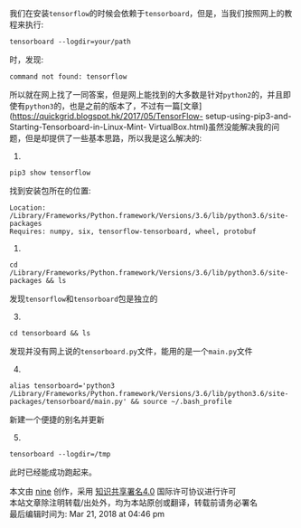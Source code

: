 我们在安装`tensorflow`的时候会依赖于`tensorboard`，但是，当我们按照网上的教程来执行:

    
    
    tensorboard --logdir=your/path

时，发现:

    
    
    command not found: tensorflow

所以就在网上找了一同答案，但是网上能找到的大多数是针对`python2`的，并且即使有`python3`的，也是之前的版本了，不过有一篇[文章](https://quickgrid.blogspot.hk/2017/05/TensorFlow-
setup-using-pip3-and-Starting-Tensorboard-in-Linux-Mint-
VirtualBox.html)虽然没能解决我的问题，但是却提供了一些基本思路，所以我是这么解决的:

  1. 

    
    
    pip3 show tensorflow

找到安装包所在的位置:

    
    
    Location: /Library/Frameworks/Python.framework/Versions/3.6/lib/python3.6/site-packages
    Requires: numpy, six, tensorflow-tensorboard, wheel, protobuf

  1. 

    
    
    cd /Library/Frameworks/Python.framework/Versions/3.6/lib/python3.6/site-packages && ls

发现`tensorflow`和`tensorboard`包是独立的

3.

    
    
    cd tensorboard && ls

发现并没有网上说的`tensorboard.py`文件，能用的是一个`main.py`文件

4.

    
    
    alias tensorboard='python3 /Library/Frameworks/Python.framework/Versions/3.6/lib/python3.6/site-packages/tensorboard/main.py' && source ~/.bash_profile

新建一个便捷的别名并更新

5.

    
    
    tensorboard --logdir=/tmp

此时已经能成功跑起来。

本文由 [nine](https://www.hellonine.top/index.php/author/1/) 创作，采用
[知识共享署名4.0](https://creativecommons.org/licenses/by/4.0/) 国际许可协议进行许可  
本站文章除注明转载/出处外，均为本站原创或翻译，转载前请务必署名  
最后编辑时间为: Mar 21, 2018 at 04:46 pm

